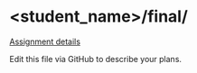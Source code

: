 # <student_name>/final/

[Assignment details](/homework/final)

Edit this file via GitHub to describe your plans.
